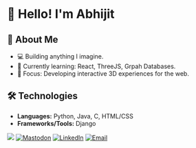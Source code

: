 # 👋 Hello! I'm Abhijit

## 🚀 About Me
- 💻 Building anything I imagine.
- 🌱 Currently learning: React, ThreeJS, Grpah Databases.
- 🎯 Focus: Developing interactive 3D experiences for the web.

## 🛠️ Technologies
- **Languages:** Python, Java, C, HTML/CSS
- **Frameworks/Tools:** Django

[![](https://img.shields.io/badge/Bluesky-2E8FFF?style=for-the-badge&logo=bluesky&logoColor=white)](https://bsky.app/profile/abhijit.one)
[![Mastodon](https://img.shields.io/badge/Mastodon-6364FF?style=for-the-badge&logo=mastodon&logoColor=white)](https://infosec.exchange/@abhijit)
[![LinkedIn](https://img.shields.io/badge/LinkedIn-0A66C2?style=for-the-badge&logo=linkedin&logoColor=white)](https://www.linkedin.com/in/abhijit-achari/)
[![Email](https://img.shields.io/badge/Email-D14836?style=for-the-badge&logo=gmail&logoColor=white)](mailto:abhijit.acharii@gmail.com)
